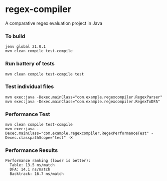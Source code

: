 # regex-compiler

A comparative regex evaluation project in Java

### To build

```
jenv global 21.0.1
mvn clean compile test-compile
```

### Run battery of tests

```
mvn clean compile test-compile test
```

### Test individual files

```
mvn exec:java -Dexec.mainClass="com.example.regexcompiler.RegexParser"
mvn exec:java -Dexec.mainClass="com.example.regexcompiler.RegexToDFA"
```

### Performance Test

```
mvn clean compile test-compile
mvn exec:java -Dexec.mainClass="com.example.regexcompiler.RegexPerformanceTest" -Dexec.classpathScope="test" -X
```

### Performance Results

```
Performance ranking (lower is better):
  Table: 13.5 ns/match
  DFA: 14.1 ns/match
  Backtrack: 16.7 ns/match
```